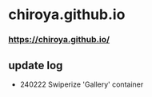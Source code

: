 # chiroya.github.io

### https://chiroya.github.io/

## update log
- 240222 Swiperize 'Gallery' container
